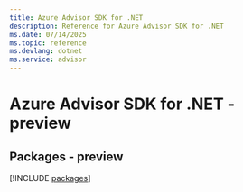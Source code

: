 ```yaml
---
title: Azure Advisor SDK for .NET
description: Reference for Azure Advisor SDK for .NET
ms.date: 07/14/2025
ms.topic: reference
ms.devlang: dotnet
ms.service: advisor
---
```

# Azure Advisor SDK for .NET - preview
## Packages - preview
[!INCLUDE [packages](advisor-index.md)]